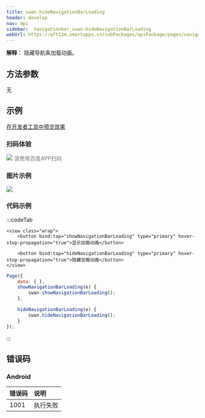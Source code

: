 ```yaml
---
title: swan.hideNavigationBarLoading
header: develop
nav: api
sidebar:  navigationbar_swan-hideNavigationBarLoading
webUrl: https://qft12m.smartapps.cn/subPackages/apiPackage/pages/navigationBarLoading/navigationBarLoading
---
```




**解释**： 隐藏导航条加载动画。

 
 ## 方法参数 

无
## 示例

<a href="swanide://fragment/072bca954324649b05962f16c9d69de61574136587133" title="在开发者工具中预览效果" target="_self">在开发者工具中预览效果</a>

### 扫码体验

<div class='scan-code-container'>
    <img src="https://b.bdstatic.com/miniapp/assets/images/doc_demo/navigationBarLoading.png" class="demo-qrcode-image" />
    <font color=#777 12px>请使用百度APP扫码</font>
</div>

###  图片示例  
<div class="m-doc-custom-examples">
    <div class="m-doc-custom-examples-correct">
        <img src="https://b.bdstatic.com/miniapp/image/navigationbarloading.gif">
    </div>
    <div class="m-doc-custom-examples-correct">
        <img src=" ">
    </div>
    <div class="m-doc-custom-examples-correct">
        <img src=" ">
    </div>     
</div> 

### 代码示例 

 

:::codeTab
```swan
<view class="wrap">
    <button bind:tap="showNavigationBarLoading" type="primary" hover-stop-propagation="true">显示加载动画</button>

    <button bind:tap="hideNavigationBarLoading" type="primary" hover-stop-propagation="true">隐藏加载动画</button>
</view>
```
 

```js
Page({
    data: { },
    showNavigationBarLoading(e) {
        swan.showNavigationBarLoading();
    },

    hideNavigationBarLoading(e) {
        swan.hideNavigationBarLoading();
    }
});
```
:::
##  错误码

### Android 

|错误码|说明|
|:--|:--|
|1001|执行失败   |


